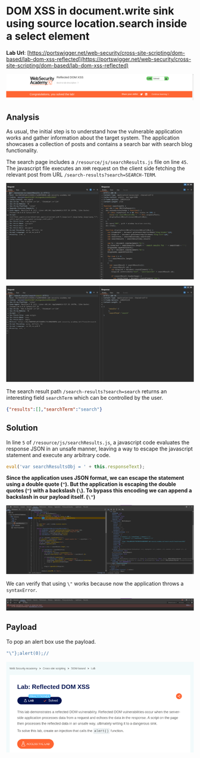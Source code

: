 # DOM XSS in document.write sink using source location.search inside a select element

**Lab Url**: [https://portswigger.net/web-security/cross-site-scripting/dom-based/lab-dom-xss-reflected](https://portswigger.net/web-security/cross-site-scripting/dom-based/lab-dom-xss-reflected)

![Lab Description](img/lab-description.png)

## Analysis

As usual, the initial step is to understand how the vulnerable application works and gather information about the target system. The application showcases a collection of posts and contains a search bar with search blog functionality.

The search page includes a `/resource/js/searchResults.js` file on line `45`. The javascript file executes an `XHR` request on the client side fetching the relevant post from URL `/search-results?search=SEARCH-TERM`.

![External Javascript File](img/external-js.png)

![Search Result](img/search-result.png)

The search result path `/search-results?search=search` returns an interesting field `searchTerm` which can be controlled by the user.

```json
{"results":[],"searchTerm":"search"}
```

## Solution

In line `5` of `/resource/js/searchResults.js`, a javascript code evaluates the response JSON in an unsafe manner, leaving a way to escape the javascript statement and execute any arbitrary code.

```javascript
eval('var searchResultsObj = ' + this.responseText);
```

**Since the application uses JSON format, we can escape the statement using a double quote (`"`). But the application is escaping the double quotes (`"`) with a backslash (`\`). To bypass this encoding we can append a backslash in our payload itself. (`\"`)**

![Double quote payload](img/search-query-on-console-tab.png)

We can verify that using `\"` works because now the application throws a `syntaxError`.

![Syntax Error](img/syntax-error.png)

## Payload

To pop an alert box use the payload.

```javascript
"\"};alert(0);//
```

![Lab Solved](img/lab-solved.png)
